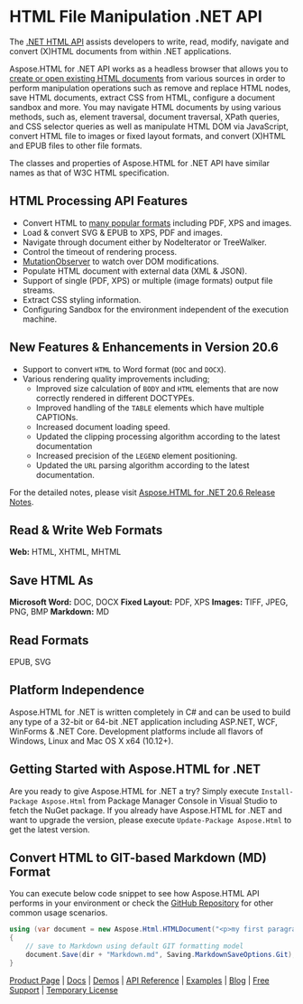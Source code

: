# HTML File Manipulation .NET API

The [.NET HTML API](https://products.aspose.com/html/net) assists developers to write, read, modify, navigate and convert (X)HTML documents from within .NET applications.

Aspose.HTML for .NET API works as a headless browser that allows you to [create or open existing HTML documents](https://docs.aspose.com/display/htmlnet/Create+Document) from various sources in order to perform manipulation operations such as remove and replace HTML nodes, save HTML documents, extract CSS from HTML, configure a document sandbox and more. You may navigate HTML documents by using various methods, such as, element traversal, document traversal, XPath queries, and CSS selector queries as well as manipulate HTML DOM via JavaScript, convert HTML file to images or fixed layout formats, and convert (X)HTML and EPUB files to other file formats.

The classes and properties of Aspose.HTML for .NET API have similar names as that of W3C HTML specification.

## HTML Processing API Features

- Convert HTML to [many popular formats](https://docs.aspose.com/display/htmlnet/Supported+File+Formats) including PDF, XPS and images.
- Load & convert SVG & EPUB to XPS, PDF and images.
- Navigate through document either by NodeIterator or TreeWalker.
- Control the timeout of rendering process.
- [MutationObserver](https://docs.aspose.com/display/htmlnet/Working+with+MutationObserver) to watch over DOM modifications.
- Populate HTML document with external data (XML & JSON).
- Support of single (PDF, XPS) or multiple (image formats) output file streams.
- Extract CSS styling information.
- Configuring Sandbox for the environment independent of the execution machine.

## New Features & Enhancements in Version 20.6

- Support to convert `HTML` to Word format (`DOC` and `DOCX`).
- Various rendering quality improvements including;
  - Improved size calculation of `BODY` and `HTML` elements that are now correctly rendered in different DOCTYPEs.
  - Improved handling of the `TABLE` elements which have multiple CAPTIONs.
  - Increased document loading speed.
  - Updated the clipping processing algorithm according to the latest documentation
  - Increased precision of the `LEGEND` element positioning.
  - Updated the `URL` parsing algorithm according to the latest documentation.

For the detailed notes, please visit [Aspose.HTML for .NET 20.6 Release Notes](https://docs.aspose.com/display/htmlnet/Aspose.HTML+for+.NET+20.6+Release+Notes).

## Read & Write Web Formats

**Web:** HTML, XHTML, MHTML

## Save HTML As

**Microsoft Word:** DOC, DOCX
**Fixed Layout:** PDF, XPS
**Images:** TIFF, JPEG, PNG, BMP
**Markdown:** MD

## Read Formats

EPUB, SVG

## Platform Independence

Aspose.HTML for .NET is written completely in C# and can be used to build any type of a 32-bit or 64-bit .NET application including ASP.NET, WCF, WinForms & .NET Core. Development platforms include all flavors of Windows, Linux and Mac OS X x64 (10.12+).

## Getting Started with Aspose.HTML for .NET

Are you ready to give Aspose.HTML for .NET a try? Simply execute `Install-Package Aspose.Html` from Package Manager Console in Visual Studio to fetch the NuGet package. If you already have Aspose.HTML for .NET and want to upgrade the version, please execute `Update-Package Aspose.Html` to get the latest version.

## Convert HTML to GIT-based Markdown (MD) Format

You can execute below code snippet to see how Aspose.HTML API performs in your environment or check the [GitHub Repository](https://github.com/aspose-html/Aspose.Html-for-.NET) for other common usage scenarios.

```csharp
using (var document = new Aspose.Html.HTMLDocument("<p>my first paragraph</p>", dir))
{
    // save to Markdown using default GIT formatting model
    document.Save(dir + "Markdown.md", Saving.MarkdownSaveOptions.Git);
}
```

[Product Page](https://products.aspose.com/html/net) | [Docs](https://docs.aspose.com/display/htmlnet/Home) | [Demos](https://products.aspose.app/html/family) | [API Reference](https://apireference.aspose.com/html/net) | [Examples](https://github.com/aspose-html/Aspose.Html-for-.NET) | [Blog](https://blog.aspose.com/category/html/) | [Free Support](https://forum.aspose.com/c/html) |  [Temporary License](https://purchase.aspose.com/temporary-license)
